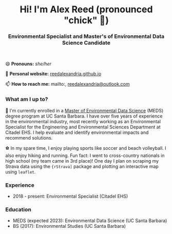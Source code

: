<h1 align="center">Hi! I'm Alex Reed (pronounced "chick" 🐥)</h1>

<h3 align="center"> Environmental Specialist and Master's of Environmental Data Science Candidate</h3>

<br>

😄 **Pronouns:** *she/her* 

📝 **Personal website:** [reedalexandria.github.io](https://reedalexandria.github.io/)

📫 **How to reach me:** mailto:, [reedalexandria@outlook.com](mailto:reedalexandria@outlook.com)

### What am I up to? 

🌱 I'm currently enrolled in a [Master of Environmental Data Science](https://bren.ucsb.edu/masters-programs/master-environmental-data-science/academics-meds) (MEDS) degree program at UC Santa Barbara. I have over five years of experience in the environmental industry, most recently working as an Environmental Specialist for the Engineering and Environmental Sciences Department at Citadel EHS. I help evaluate and identify environmental impacts and recommend solutions.

⚽ In my spare time, I enjoy playing sports like soccer and beach volleyball. I also enjoy hiking and running. Fun fact: I went to cross-country nationals in high school (my team came in 3rd place)! One day I plan on scraping my Strava data using the `{rStrava]` package and plotting an interactive map using `leaflet`. 

### Experience

- 2018 - present: Environmental Specialist (Citadel EHS)

### Education

- MEDS (expected 2023): Environmental Data Science (UC Santa Barbara)
- BS (2017): Environmental Studies (UC Santa Barbara)

<!--
**reedalexandria/reedalexandria** is a ✨ _special_ ✨ repository because its `README.md` (this file) appears on your GitHub profile.

Here are some ideas to get you started:

- 🔭 I’m currently working on ...
- 🌱 I’m currently learning ...
- 👯 I’m looking to collaborate on ...
- 🤔 I’m looking for help with ...
- 💬 Ask me about ...
- 📫 How to reach me: ...
- 😄 Pronouns: ...
- ⚡ Fun fact: ...
-->
